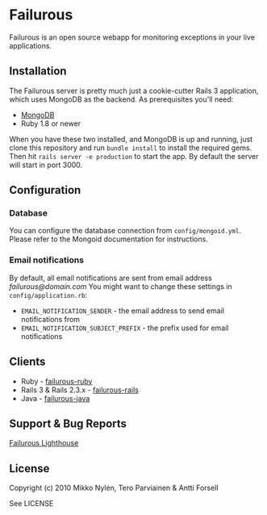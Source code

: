 # Failurous

Failurous is an open source webapp for monitoring exceptions in your
live applications.

## Installation

The Failurous server is pretty much just a cookie-cutter Rails 3 application, which uses MongoDB as the backend. As prerequisites you'll need:

* [MongoDB](http://www.mongodb.org/downloads)
* Ruby 1.8 or newer

When you have these two installed, and MongoDB is up and running, just clone this repository and run `bundle install` to install the required gems. Then hit `rails server -e production` to start the app. By default the server will start in port 3000.

## Configuration

### Database

You can configure the database connection from `config/mongoid.yml`. Please refer to the Mongoid documentation for instructions.

### Email notifications

By default, all email notifications are sent from email address _failurous@domain.com_ You might want to change these
settings in `config/application.rb`:

* `EMAIL_NOTIFICATION_SENDER` - the email address to send email notifications from
* `EMAIL_NOTIFICATION_SUBJECT_PREFIX` - the prefix used for email notifications

## Clients

* Ruby - [failurous-ruby](http://github.com/mnylen/failurous-ruby)
* Rails 3 &amp; Rails 2.3.x - [failurous-rails](http://github.com/mnylen/failurous-rails)
* Java - [failurous-java](http://github.com/teropa/failurous-java)

## Support & Bug Reports

[Failurous Lighthouse](http://failurous.lighthouseapp.com/dashboard)

## License

Copyright (c) 2010 Mikko Nylén, Tero Parviainen & Antti Forsell

See LICENSE


